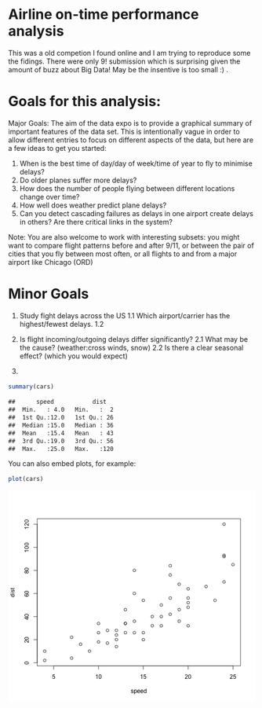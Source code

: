Airline on-time performance analysis
========================================================
This was a old competion I found online and I am trying to reproduce some the
fidings. There were only 9! submission which is surprising given the amount
of buzz about Big Data! May be the insentive is too small :) .


Goals for this analysis:
======================================================


Major Goals:
The aim of the data expo is to provide a graphical summary of important features of the data set. This is intentionally vague in order to allow different entries to focus on different aspects of the data, but here are a few ideas to get you started:

1. When is the best time of day/day of week/time of year to fly to minimise delays?
2. Do older planes suffer more delays?
3. How does the number of people flying between different locations change over time?
4. How well does weather predict plane delays?
5. Can you detect cascading failures as delays in one airport create delays in others? Are there critical links in the system?

Note: You are also welcome to work with interesting subsets: you might want to compare flight patterns before and after 9/11, or between the pair of cities that you fly between most often, or all flights to and from a major airport like Chicago (ORD)

Minor Goals
=================================================
1. Study fight delays across the US
1.1 Which airport/carrier has the highest/fewest delays.
1.2

2. Is flight incoming/outgoing delays differ significantly?
2.1 What may be the cause? (weather:cross winds, snow)
2.2 Is there a clear seasonal effect? (which you would expect)

3. 


```r
summary(cars)
```

```
##      speed           dist    
##  Min.   : 4.0   Min.   :  2  
##  1st Qu.:12.0   1st Qu.: 26  
##  Median :15.0   Median : 36  
##  Mean   :15.4   Mean   : 43  
##  3rd Qu.:19.0   3rd Qu.: 56  
##  Max.   :25.0   Max.   :120
```


You can also embed plots, for example:


```r
plot(cars)
```

![plot of chunk unnamed-chunk-2](figure/unnamed-chunk-2.png) 


